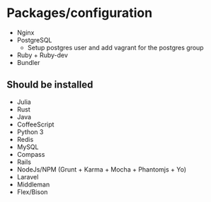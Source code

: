 # Packages/configuration

* Nginx
* PostgreSQL
  * Setup postgres user and add vagrant for the postgres group
* Ruby + Ruby-dev
* Bundler

## Should be installed

* Julia
* Rust
* Java
* CoffeeScript
* Python 3
* Redis
* MySQL
* Compass
* Rails
* NodeJs/NPM (Grunt + Karma + Mocha + Phantomjs + Yo)
* Laravel
* Middleman
* Flex/Bison
